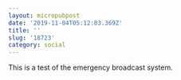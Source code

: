 ```yaml
---
layout: micropubpost
date: '2019-11-04T05:12:03.369Z'
title: ''
slug: '18723'
category: social
---
```

This is a test of the emergency broadcast system.
